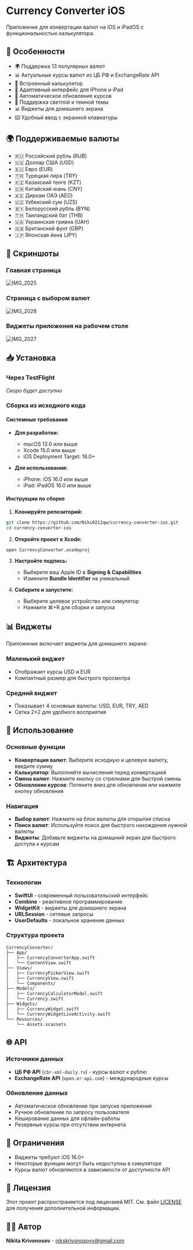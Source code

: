 # Currency Converter iOS

Приложение для конвертации валют на iOS и iPadOS с функциональностью калькулятора.

## 📱 Особенности

- 🌍 Поддержка 13 популярных валют
- 📊 Актуальные курсы валют из ЦБ РФ и ExchangeRate API
- 🧮 Встроенный калькулятор
- 📱 Адаптивный интерфейс для iPhone и iPad
- 🔄 Автоматическое обновление курсов
- 🎨 Поддержка светлой и темной темы
- 📊 Виджеты для домашнего экрана
- ⌨️ Удобный ввод с экранной клавиатуры

## 🌍 Поддерживаемые валюты

- 🇷🇺 Российский рубль (RUB)
- 🇺🇸 Доллар США (USD)
- 🇪🇺 Евро (EUR)
- 🇹🇷 Турецкая лира (TRY)
- 🇰🇿 Казахский тенге (KZT)
- 🇨🇳 Китайский юань (CNY)
- 🇦🇪 Дирхам ОАЭ (AED)
- 🇺🇿 Узбекский сум (UZS)
- 🇧🇾 Белорусский рубль (BYN)
- 🇹🇭 Таиландский бат (THB)
- 🇺🇦 Украинская гривна (UAH)
- 🇬🇧 Британский фунт (GBP)
- 🇯🇵 Японская йена (JPY)

## 📸 Скриншоты

### Главная страница
![IMG_2025](https://github.com/user-attachments/assets/224c3e37-5018-4fb9-a6aa-9a7710271c0e)

### Страница с выбором валют
![IMG_2026](https://github.com/user-attachments/assets/8c9edc2f-53d9-467d-ab72-656bd1046f3f)

### Виджеты приложения на рабочем столе
![IMG_2027](https://github.com/user-attachments/assets/8baf21b0-1644-4dd4-97f8-5cacaf82dcae)

## 📥 Установка

### Через TestFlight
*Скоро будет доступно*

### Сборка из исходного кода

#### Системные требования
- **Для разработки:**
  - macOS 13.0 или выше
  - Xcode 15.0 или выше
  - iOS Deployment Target: 16.0+

- **Для использования:**
  - iPhone: iOS 16.0 или выше
  - iPad: iPadOS 16.0 или выше

#### Инструкции по сборке

1. **Клонируйте репозиторий:**
```bash
git clone https://github.com/Niks0212qw/currency-converter-ios.git
cd currency-converter-ios
```

2. **Откройте проект в Xcode:**
```bash
open CurrencyConverter.xcodeproj
```

3. **Настройте подпись:**
   - Выберите ваш Apple ID в **Signing & Capabilities**
   - Измените **Bundle Identifier** на уникальный

4. **Соберите и запустите:**
   - Выберите целевое устройство или симулятор
   - Нажмите ⌘+R для сборки и запуска

## 📊 Виджеты

Приложение включает виджеты для домашнего экрана:

### Маленький виджет
- Отображает курсы USD и EUR
- Компактный размер для быстрого просмотра

### Средний виджет
- Показывает 4 основные валюты: USD, EUR, TRY, AED
- Сетка 2×2 для удобного восприятия

## 🔧 Использование

### Основные функции
- **Конвертация валют**: Выберите исходную и целевую валюту, введите сумму
- **Калькулятор**: Выполняйте вычисления перед конвертацией
- **Смена валют**: Нажмите кнопку со стрелками для быстрой смены
- **Обновление курсов**: Потяните вниз для обновления или нажмите кнопку обновления

### Навигация
- **Выбор валют**: Нажмите на блок валюты для открытия списка
- **Поиск валют**: Используйте поиск для быстрого нахождения нужной валюты
- **Виджеты**: Добавьте виджеты на домашний экран для быстрого доступа к курсам

## 🏗 Архитектура

### Технологии
- **SwiftUI** - современный пользовательский интерфейс
- **Combine** - реактивное программирование
- **WidgetKit** - виджеты для домашнего экрана
- **URLSession** - сетевые запросы
- **UserDefaults** - локальное хранение данных

### Структура проекта
```
CurrencyConverter/
├── App/
│   ├── CurrencyConverterApp.swift
│   └── ContentView.swift
├── Views/
│   ├── CurrencyPickerView.swift
│   ├── CurrencyView.swift
│   └── Components/
├── Models/
│   ├── CurrencyCalculatorModel.swift
│   └── Currency.swift
├── Widgets/
│   ├── CurrencyWidget.swift
│   └── CurrencyWidgetLiveActivity.swift
└── Resources/
    └── Assets.xcassets
```

## 🌐 API

### Источники данных
- **ЦБ РФ API** (`cbr-xml-daily.ru`) - курсы валют к рублю
- **ExchangeRate API** (`open.er-api.com`) - международные курсы

### Обновление данных
- Автоматическое обновление при запуске приложения
- Ручное обновление по запросу пользователя
- Кеширование данных для офлайн-работы
- Резервные курсы при отсутствии интернета

## 🐛 Ограничения

- Виджеты требуют iOS 16.0+
- Некоторые функции могут быть недоступны в симуляторе
- Курсы валют обновляются в зависимости от доступности API

## 📄 Лицензия

Этот проект распространяется под лицензией MIT. См. файл [LICENSE](LICENSE) для получения дополнительной информации.

## 👨‍💻 Автор

**Nikita Krivonosov** - nikskrivonosovv@gmail.com
